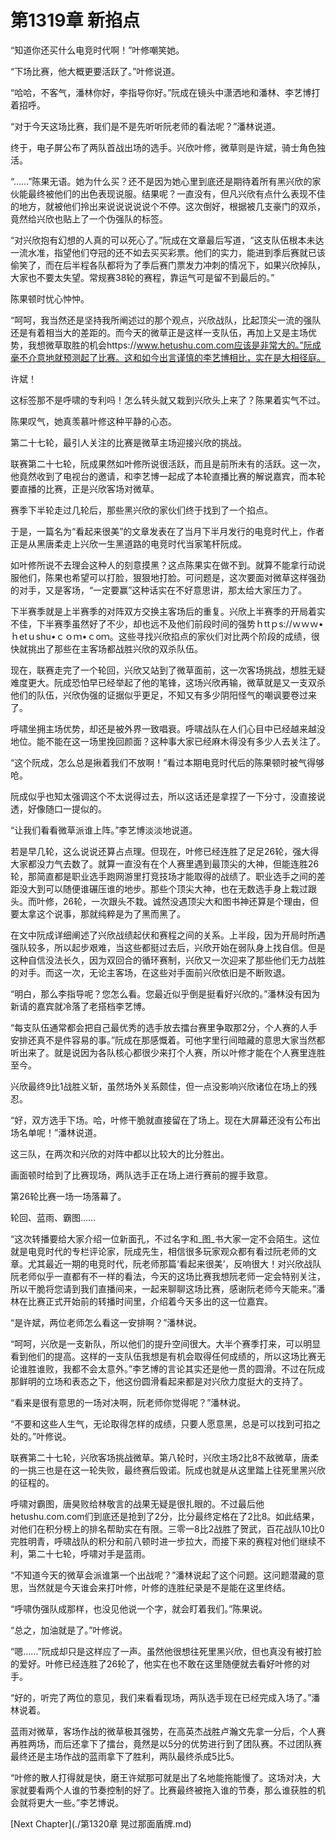 # 第1319章 新掐点

“知道你还买什么电竞时代啊！”叶修嘲笑她。

“下场比赛，他大概更要活跃了。”叶修说道。

“哈哈，不客气，潘林你好，李指导你好。”阮成在镜头中潇洒地和潘林、李艺博打着招呼。

“对于今天这场比赛，我们是不是先听听阮老师的看法呢？”潘林说道。

终于，电子屏公布了两队首战出场的选手。兴欣叶修，微草则是许斌，骑士角色独活。

“……”陈果无语。她为什么买？还不是因为她心里到底还是期待着所有黑兴欣的家伙能最终被他们的出色表现说服。结果呢？一直没有，但凡兴欣有点什么表现不佳的地方，就被他们拎出来说说说说说个不停。这次倒好，根据被几支豪门的双杀，竟然给兴欣也贴上了一个伪强队的标签。

“对兴欣抱有幻想的人真的可以死心了。”阮成在文章最后写道，“这支队伍根本未达一流水准，指望他们夺冠的还不如去买买彩票。他们的实力，能进到季后赛就已该偷笑了，而在后半程各队都将为了季后赛门票发力冲刺的情况下，如果兴欣掉队，大家也不要太失望。常规赛38轮的赛程，靠运气可是留不到最后的。”

陈果顿时忧心忡忡。

“呵呵，我当然还是坚持我所阐述过的那个观点，兴欣战队，比起顶尖一流的强队还是有着相当大的差距的。而今天的微草正是这样一支队伍，再加上又是主场优势，我想微草取胜的机会https://www.hetushu.com.com应该是非常大的。”阮成毫不介意地就预测起了比赛。这和如今出言谨慎的李艺博相比，实在是大相径庭。

许斌！

这标签那不是呼啸的专利吗！怎么转头就又栽到兴欣头上来了？陈果着实气不过。

陈果叹气，她真羡慕叶修这种平静的心态。

第二十七轮，最引人关注的比赛是微草主场迎接兴欣的挑战。

联赛第二十七轮，阮成果然如叶修所说很活跃，而且是前所未有的活跃。这一次，他竟然收到了电视台的邀请，和李艺博一起成了本轮直播比赛的解说嘉宾，而本轮要直播的比赛，正是兴欣客场对微草。

赛季下半轮走过几轮后，那些黑兴欣的家伙们终于找到了一个掐点。

于是，一篇名为“看起来很美”的文章发表在了当月下半月发行的电竞时代上，作者正是从黑唐柔走上兴欣一生黑道路的电竞时代当家笔杆阮成。

如叶修所说不去理会这种人的刻意摸黑？这点陈果实在做不到。就算不能拿行动说服他们，陈果也希望可以打脸，狠狠地打脸。可问题是，这次要面对微草这样强劲的对手，又是客场，“一定要赢”这种话实在不好意思讲，那太给大家压力了。

下半赛季就是上半赛季的对阵双方交换主客场后的重复。兴欣上半赛季的开局着实不佳，下半赛季虽然好了不少，却也远不及他们前段时间的强势ｈttｐs://ｗｗｗ•ｈetｕshu•ｃｏｍ•ｃoｍ。这些寻找兴欣掐点的家伙们对比两个阶段的成绩，很快就挑出了那些在主客场都战胜兴欣的双杀队伍。

现在，联赛走完了一个轮回，兴欣又站到了微草面前，这一次客场挑战，想胜无疑难度更大。阮成恐怕早已经举起了他的笔锋，这场兴欣再输，微草就是又一支双杀他们的队伍，兴欣伪强的证据似乎更足，不知又有多少阴阳怪气的嘲讽要卷过来了。

呼啸坐拥主场优势，却还是被外界一致唱衰。呼啸战队在人们心目中已经越来越没地位。能不能在这一场里挽回颜面？这种事大家已经麻木得没有多少人去关注了。

“这个阮成，怎么总是揪着我们不放啊！”看过本期电竞时代后的陈果顿时被气得够呛。

阮成似乎也知太强调这个不太说得过去，所以这话还是拿捏了一下分寸，没直接说透，好像随口一提似的。

“让我们看看微草派谁上阵。”李艺博淡淡地说道。

若是早几轮，这么说说还算占点理。但现在，叶修已经连胜了足足26轮，强大得大家都没力气去数了。就算一直没有在个人赛里遇到最顶尖的大神，但能连胜26轮，那简直都是职业选手跑网游里打竞技场才能取得的战绩了。职业选手之间的差距没大到可以随便谁碾压谁的地步。那些个顶尖大神，也在无数选手身上栽过跟头。而叶修，26轮，一次跟头不栽。诚然没遇顶尖大和图书神还算是个理由，但要太拿这个说事，那就纯粹是为了黑而黑了。

在文中阮成详细阐述了兴欣战绩起伏和赛程之间的关系。上半段，因为开局时所遇强队较多，所以起步艰难，当这些都挺过去后，兴欣开始在弱队身上找自信。但是这种自信没法长久，因为双回合的循环赛制，兴欣又一次迎来了那些他们无力战胜的对手。而这一次，无论主客场，在这些对手面前兴欣依旧是不断败退。

“明白，那么李指导呢？您怎么看。您最近似乎倒是挺看好兴欣的。”潘林没有因为新请的嘉宾就冷落了老搭档李艺博。

“每支队伍通常都会把自己最优秀的选手放去擂台赛里争取那2分，个人赛的人手安排还真不是件容易的事。”阮成在那感慨着。可他字里行间暗藏的意思大家当然都听出来了。就是说因为各队核心都很少来打个人赛，所以叶修才能在个人赛里连胜至今。

兴欣最终9比1战胜义斩，虽然场外关系颇佳，但一点没影响兴欣诸位在场上的残忍。

“好，双方选手下场。哈，叶修干脆就直接留在了场上。现在大屏幕还没有公布出场名单呢！”潘林说道。

这三队，在两次和兴欣的对阵中都以比较大的比分胜出。

画面顿时给到了比赛现场，两队选手正在场上进行赛前的握手致意。

第26轮比赛一场一场落幕了。

轮回、蓝雨、霸图……

“这次转播要给大家介绍一位新面孔，不过名字和_图_书大家一定不会陌生。这位就是电竞时代的专栏评论家，阮成先生，相信很多玩家观众都有看过阮老师的文章。尤其最近一期的电竞时代，阮老师那篇‘看起来很美’，反响很大！对兴欣战队阮老师似乎一直都有不一样的看法，今天的这场比赛我想阮老师一定会特别关注，所以干脆将您请到我们直播间来，一起来聊聊这场比赛，感谢阮老师今天能来。”潘林在比赛正式开始前的转播时间里，介绍着今天多出的这一位嘉宾。

“是许斌，两位老师怎么看这一安排啊？”潘林说。

“呵呵，兴欣是一支新队，所以他们的提升空间很大。大半个赛季打来，可以明显看到他们的提高。这样的一支队伍我想是有机会取得任何成绩的，所以这场比赛无论谁胜谁败，我都不会太意外。”李艺博的言论其实还是他一贯的圆滑。不过在阮成那鲜明的立场和表态之下，他这份圆滑看起来都是对兴欣力度挺大的支持了。

“看来是很有意思的一场对决啊，阮老师你觉得呢？”潘林说。

“不要和这些人生气，无论取得怎样的成绩，只要人愿意黑，总是可以找到可掐之处的。”叶修说。

联赛第二十七轮，兴欣客场挑战微草。第八轮时，兴欣主场2比8不敌微草，唐柔的一挑三也是在这一轮失败，最终赛后毁诺。阮成也就是从这里踏上往死里黑兴欣的征程的。

呼啸对霸图，唐昊败给林敬言的战果无疑是很扎眼的。不过最后他hetushu.com.com们到底还是抢到了2分，比分最终定格在了2比8。如此结果，对他们在积分榜上的排名帮助实在有限。三零一8比2战胜了贺武，百花战队10比0完胜明青，呼啸战队的积分和前八顿时进一步拉大，而接下来的赛程对他们继续不利，第二十七轮，呼啸对手是蓝雨。

“不知道今天的微草会派谁第一个出战呢？”潘林说起了这个问题。这问题潜藏的意思，当然就是今天谁会来打叶修，叶修的连胜纪录是不是能在这里终结。

“呼啸伪强队成那样，也没见他说一个字，就会盯着我们。”陈果说。

“总之，加油就是了。”叶修说。

“嗯……”阮成却只是这样应了一声。虽然他很想往死里黑兴欣，但也真没有被打脸的爱好。叶修已经连胜了26轮了，他实在也不敢在这里随便就去看好叶修的对手。

“好的，听完了两位的意见，我们来看看现场，两队选手现在已经完成入场了。”潘林说着。

蓝雨对微草，客场作战的微草极其强势，在高英杰战胜卢瀚文先拿一分后，个人赛再胜两场，而后还拿下了擂台，竟然是以5分的优势进行到了团队赛。不过团队赛最终还是主场作战的蓝雨拿下了胜利，两队最终杀成5比5。

“叶修的散人打得就是快，磨王许斌那可就是出了名地能拖能慢了。这场对决，大家就要看两个人谁的节奏控制的好了。比赛最终被拖入谁的节奏，那么谁获胜的机会就将更大一些。”李艺博说。



[Next Chapter](./第1320章 晃过那面盾牌.md)